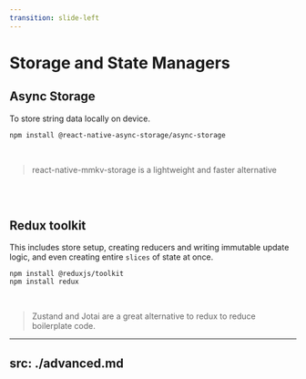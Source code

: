 ```yaml
---
transition: slide-left
---
```


# Storage and State Managers

## Async Storage

To store string data locally on device.

```shell
npm install @react-native-async-storage/async-storage

```

<br>

> react-native-mmkv-storage is a lightweight and faster alternative

<br>
<br>

## Redux toolkit

<div>

This includes store setup, creating reducers and writing immutable update logic, and even creating entire `slices` of state at once.

```shell
npm install @reduxjs/toolkit
npm install redux
```

<br>

> Zustand and Jotai are a great alternative to redux to reduce boilerplate code.

</div>

<!--
Redux toolkit
-->

---
src: ./advanced.md
---
